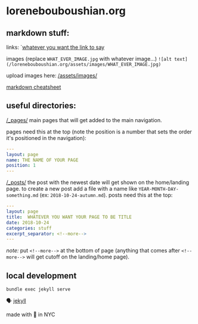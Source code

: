 # lorenebouboushian.org

## markdown stuff:

links:
`[whatever you want the link to say](https://futuredeath.agency)

images (replace `WHAT_EVER_IMAGE.jpg` with whatever image...)
`![alt text](/lorenebouboushian.org/assets/images/WHAT_EVER_IMAGE.jpg)`

upload images here: [/assets/images/](https://github.com/edwardsharp/lorenebouboushian.org/tree/master/assets/images)

[markdown cheatsheet](https://github.com/adam-p/markdown-here/wiki/Markdown-Cheatsheet)

## useful directories:

[/_pages/](https://github.com/edwardsharp/lorenebouboushian.org/tree/master/_pages) main pages that will get added to the main navigation. 

pages need this at the top (note the position is a number that sets the order it's positioned in the navigation):

```yaml
---
layout: page
name: THE NAME OF YOUR PAGE
position: 1
---
```

[/_posts/](https://github.com/edwardsharp/lorenebouboushian.org/tree/master/_posts) the post with the newest date will get shown on the home/landing page. to create a new post add a file with a name like `YEAR-MONTH-DAY-something.md` (ex: `2018-10-24-autumn.md`). posts need this at the top:

```yaml
---
layout: page
title:  WHATEVER YOU WANT YOUR PAGE TO BE TITLE
date: 2018-10-24
categories: stuff
excerpt_separator: <!--more-->
---
```

_note:_ put `<!--more-->` at the bottom of page (anything that comes after `<!--more-->` will get cutoff on the landing/home page). 

## local development 

`bundle exec jekyll serve`

🗣 [jekyll](https://jekyllrb.com/docs/)

made with 🖤 in NYC
